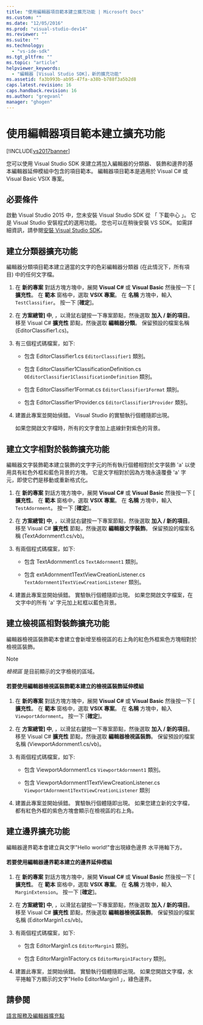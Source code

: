 ```yaml
---
title: "使用編輯器項目範本建立擴充功能 | Microsoft Docs"
ms.custom: ""
ms.date: "12/05/2016"
ms.prod: "visual-studio-dev14"
ms.reviewer: ""
ms.suite: ""
ms.technology: 
  - "vs-ide-sdk"
ms.tgt_pltfrm: ""
ms.topic: "article"
helpviewer_keywords: 
  - "編輯器 [Visual Studio SDK]，新的擴充功能"
ms.assetid: fa3b993b-ab95-47fa-a38b-b788f3a5b2d8
caps.latest.revision: 16
caps.handback.revision: 16
ms.author: "gregvanl"
manager: "ghogen"
---
```

# 使用編輯器項目範本建立擴充功能
[!INCLUDE[vs2017banner](../code-quality/includes/vs2017banner.md)]

您可以使用 Visual Studio SDK 來建立將加入編輯器的分類器、 裝飾和邊界的基本編輯器延伸模組中包含的項目範本。 編輯器項目範本是適用於 Visual C\# 或 Visual Basic VSIX 專案。  
  
## 必要條件  
 啟動 Visual Studio 2015 中，您未安裝 Visual Studio SDK 從 「 下載中心 」。 它是 Visual Studio 安裝程式的選用功能。 您也可以在稍後安裝 VS SDK。 如需詳細資訊，請參閱[安裝 Visual Studio SDK](../extensibility/installing-the-visual-studio-sdk.md)。  
  
## 建立分類器擴充功能  
 編輯器分類項目範本建立適當的文字的色彩編輯器分類器 \(在此情況下，所有項目\) 中的任何文字檔。  
  
1.  在 **新的專案** 對話方塊方塊中，展開 **Visual C\#** 或 **Visual Basic** 然後按一下 \[ **擴充性**。 在 **範本** 窗格中，選取 **VSIX 專案**。 在 **名稱** 方塊中，輸入 `TestClassifier`。 按一下 \[**確定**\]。  
  
2.  在 **方案總管\] 中**, ，以滑鼠右鍵按一下專案節點，然後選取 **加入 \/ 新的項目**。 移至 Visual C\# **擴充性** 節點，然後選取 **編輯器分類**。 保留預設的檔案名稱 \(EditorClassifier1.cs\)。  
  
3.  有三個程式碼檔案，如下:  
  
    -   包含 EditorClassifier1.cs `EditorClassifier1` 類別。  
  
    -   包含 EditorClassifier1ClassificationDefinition.cs `OEditorClassifier1ClassificationDefinition` 類別。  
  
    -   包含 EditorClassifier1Format.cs `EditorClassifier1Format`  類別。  
  
    -   包含 EditorClassifier1Provider.cs `EditorClassifier1Provider` 類別。  
  
4.  建置此專案並開始偵錯。 Visual Studio 的實驗執行個體隨即出現。  
  
     如果您開啟文字檔時，所有的文字會加上底線針對紫色的背景。  
  
## 建立文字相對於裝飾擴充功能  
 編輯器文字裝飾範本建立裝飾的文字字元的所有執行個體相對於文字裝飾 'a' 以使用具有紅色外框和藍色背景的方塊。 它是文字相對於因為方塊永遠覆疊 'a' 字元，即使它們是移動或重新格式化。  
  
1.  在 **新的專案** 對話方塊方塊中，展開 **Visual C\#** 或 **Visual Basic** 然後按一下 \[ **擴充性**。 在 **範本** 窗格中，選取 **VSIX 專案**。 在 **名稱** 方塊中，輸入 `TestAdornment`。 按一下 \[**確定**\]。  
  
2.  在 **方案總管\] 中**, ，以滑鼠右鍵按一下專案節點，然後選取 **加入 \/ 新的項目**。 移至 Visual C\# **擴充性** 節點，然後選取 **編輯器文字裝飾**。 保留預設的檔案名稱 \(TextAdornment1.cs\/vb\)。  
  
3.  有兩個程式碼檔案，如下:  
  
    -   包含 TextAdornment1.cs `TextAdornment1` 類別。  
  
    -   包含 extAdornment1TextViewCreationListener.cs `TextAdornment1TextViewCreationListener` 類別。  
  
4.  建置此專案並開始偵錯。 實驗執行個體隨即出現。 如果您開啟文字檔案，在文字中的所有 'a' 字元加上紅框以藍色背景。  
  
## 建立檢視區相對裝飾擴充功能  
 編輯器檢視區裝飾範本會建立會新增至檢視區的右上角的紅色外框紫色方塊相對於檢視區裝飾。  
  
> [!NOTE]
>  *檢視區* 是目前顯示的文字檢視的區域。  
  
#### 若要使用編輯器檢視區裝飾範本建立的檢視區裝飾延伸模組  
  
1.  在 **新的專案** 對話方塊方塊中，展開 **Visual C\#** 或 **Visual Basic** 然後按一下 \[ **擴充性**。 在 **範本** 窗格中，選取 **VSIX 專案**。 在 **名稱** 方塊中，輸入 `ViewportAdornment`。 按一下 \[**確定**\]。  
  
2.  在 **方案總管\] 中**, ，以滑鼠右鍵按一下專案節點，然後選取 **加入 \/ 新的項目**。 移至 Visual C\# **擴充性** 節點，然後選取 **編輯器檢視區裝飾**。 保留預設的檔案名稱 \(ViewportAdornment1.cs\/vb\)。  
  
3.  有兩個程式碼檔案，如下:  
  
    -   包含 ViewportAdornment1.cs `ViewportAdornment1` 類別。  
  
    -   包含 ViewportAdornment1TextViewCreationListener.cs `ViewportAdornment1TextViewCreationListener` 類別  
  
4.  建置此專案並開始偵錯。 實驗執行個體隨即出現。 如果您建立新的文字檔，都有紅色外框的紫色方塊會顯示在檢視區的右上角。  
  
## 建立邊界擴充功能  
 編輯器邊界範本會建立與文字"Hello world\!"會出現綠色邊界 水平捲軸下方。  
  
#### 若要使用編輯器邊界範本建立的邊界延伸模組  
  
1.  在 **新的專案** 對話方塊方塊中，展開 **Visual C\#** 或 **Visual Basic** 然後按一下 \[ **擴充性**。 在 **範本** 窗格中，選取 **VSIX 專案**。 在 **名稱** 方塊中，輸入 `MarginExtension`。 按一下 \[**確定**\]。  
  
2.  在 **方案總管\] 中**, ，以滑鼠右鍵按一下專案節點，然後選取 **加入 \/ 新的項目**。 移至 Visual C\# **擴充性** 節點，然後選取 **編輯器檢視區裝飾**。 保留預設的檔案名稱 \(EditorMargin1.cs\/vb\)。  
  
3.  有兩個程式碼檔案，如下:  
  
    -   包含 EditorMargin1.cs `EditorMargin1` 類別。  
  
    -   包含 EditorMargin1Factory.cs `EditorMargin1Factory` 類別。  
  
4.  建置此專案，並開始偵錯。 實驗執行個體隨即出現。 如果您開啟文字檔，水平捲軸下方顯示的文字"Hello EditorMargin1 」，綠色邊界。  
  
## 請參閱  
 [語言服務及編輯器擴充點](../extensibility/language-service-and-editor-extension-points.md)